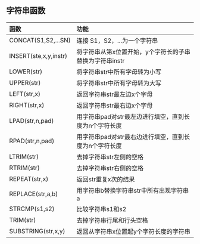 


## 字符串函数
| 函数 | 功能 |
| :-----| :-----|
| CONCAT(S1,S2,...SN) | 连接 S1，S2，...为一个字符串 |
| INSERT(ste,x,y,instr) | 将字符串从第x位置开始，y个字符长的子串替换为字符串instr |
| LOWER(str) | 将字符串str中所有字母转为小写 |
| UPPER(str) | 将字符串str中所有字母转为大写 |
| LEFT(str,x) | 返回字符串str最左边x个字母 |
| RIGHT(str,x)| 返回字符串str最右边x个字母 |
| LPAD(str,n,pad) | 用字符串pad对str最左边进行填空，直到长度为n个字符长度 |
| RPAD(str,n,pad) | 用字符串pad对str最右边进行填空，直到长度为n个字符长度 |
| LTRIM(str) | 去掉字符串str左侧的空格 |
| RTRIM(str) | 去掉字符串str右侧的空格 |
| REPEAT(str,x) | 返回str重复x次的结果 |
| REPLACE(str,a,b) | 用字符串b替换字符串str中所有出现字符串a |
| STRCMP(s1,s2) | 比较字符串s1和s2 |
| TRIM(str) | 去掉字符串行尾和行头空格 |
| SUBSTRING(str,x,y) | 返回从字符串x位置起y个字符长度的字符串 |